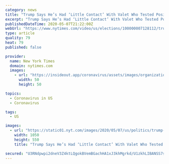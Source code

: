 ```yaml
---
category: news
title: "Trump Says He’s Had ‘Little Contact’ With Valet Who Tested Positive for Coronavirus"
excerpt: "Trump Says He’s Had ‘Little Contact’ With Valet Who Tested Positive for Coronavirus transcript We all believe in tests. We have the best tests in the world. But they were tested. I believe they’re tested on a weekly basis."
publishedDateTime: 2020-05-07T21:22:00Z
webUrl: "https://www.nytimes.com/video/us/elections/100000007128112/trump-coronavirus-valet.html"
type: article
quality: 79
heat: 79
published: false

provider:
  name: New York Times
  domain: nytimes.com
  images:
    - url: "https://insideout.app/coronavirus/assets/images/organizations/nytimes.com-50x50.jpg"
      width: 50
      height: 50

topics:
  - Coronavirus in US
  - Coronavirus

tags:
  - US

images:
  - url: "https://static01.nyt.com/images/2020/05/07/us/politics/trump-valet-coronavirus/trump-valet-coronavirus-facebookJumbo.jpg"
    width: 1050
    height: 550
    title: "Trump Says He’s Had ‘Little Contact’ With Valet Who Tested Positive for Coronavirus"

secured: "U3RNdpwpi2dneV3Z4ktLQgokBVemBGachHA1xJ3khMgrkd/U1zkhLIBANSS7sdDbWVGXgJ5ZKk6aghdA561QN9vxTFMv/Vz8AI2TiRcKdbBekdr2nX49jPzo+Q4kI2od71XYLx+QgLBaNZ+HbmhaB8ijKkBS9ujxhk2pQtTrkCejN24JKXW03d8wQyswDPkSmmbUAiUi4EtvAqVF7nUpQPTgJxamQAQM4rJaFGkqYR/MRzWTsCHMyHnkx6kDHbSDcp/uYkGsFT0cZQEriF9cSBU5kj38ksRh2GYUFXvmklcAHG269xbJZefuG1Fsv+l0EfXmC3ey4L9tUYudlgrjCA6y5q6Z8bft18fmhGgCkDlpKTVDB5AhoroQPp7CHYLBw7UAfsY0uxsjQ6P186qQshkm5+TlqcpTdoRfmkaYDbhbULQ2mxKlYdZismJlJLplMjZkko/KPk3xLA0rXjO6ENyAdQQsrJ2HUklKsQ7mM84=;OErxWJwG/eba4fHQZW175w=="
---
```


